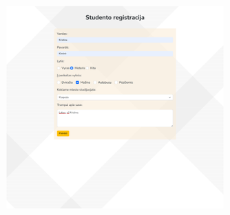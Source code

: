 

![This is an image](https://github.com/KristinaBri/studentu-registracija/blob/master/img/Studentu_registracijos_forma.png)
